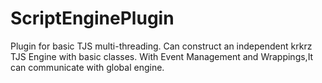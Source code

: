 # ScriptEnginePlugin
Plugin for basic TJS multi-threading.
Can construct an independent krkrz TJS Engine with basic classes.
With Event Management and Wrappings,It can communicate with global engine.
